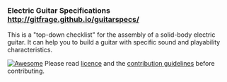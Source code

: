 
### Electric Guitar Specifications http://gitfrage.github.io/guitarspecs/

This is a "top-down checklist" for the assembly of a solid-body electric guitar.
It can help you to build a guitar with specific sound and playability characteristics. 

[![Awesome](https://cdn.rawgit.com/sindresorhus/awesome/d7305f38d29fed78fa85652e3a63e154dd8e8829/media/badge.svg)](https://github.com/sindresorhus/awesome) Please read [licence](http://gitfrage.github.io/guitarspecs/#licence) and the [contribution guidelines](https://github.com/gitfrage/guitarspecs/blob/master/contributing.md) before contributing.
